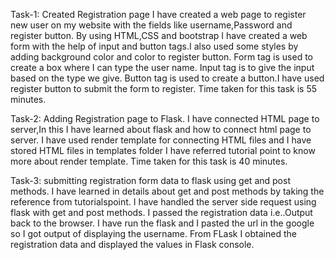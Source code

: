 Task-1: Created Registration page
I have created a web page to register new user on my website with the fields like username,Password and register button.
By using HTML,CSS and bootstrap I have created a web form with the help of input and button tags.I also used some styles by adding background color and color to register button.
Form tag is used to create a box where I can type the user name.
Input tag is to give the input based on the type we give.
Button tag is used to create a button.I have used register button to submit the  form to register.
Time taken for this task is 55 minutes.

Task-2: Adding Registration page to Flask.
I have connected HTML page to server,In this I have learned about flask and how to connect html page to server.
I have used render template for connecting HTML files and I have stored HTML files in templates folder
I have referred tutorial point to know more about render template.
Time taken for this task is 40 minutes.

Task-3: submitting registration form data to flask using get and post methods.
I have learned in details about get and post methods by taking the reference from tutorialspoint.
I have handled the server side request using flask with get and post methods.
I passed the registration data i.e..Output back to the browser.
I have run the flask and I pasted the url in the google so I got output of displaying the username.
From FLask I obtained the registration data and displayed the values in Flask console.
